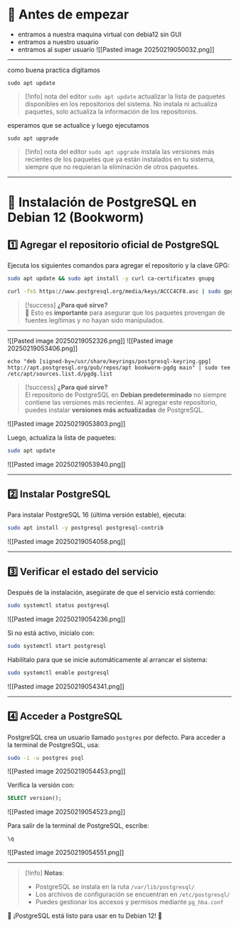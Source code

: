 # 📌 Antes de empezar
- entramos a nuestra maquina virtual con debia12 sin GUI
- entramos a nuestro usuario 
- entramos al super usuario
![[Pasted image 20250219050032.png]]

---


como buena practica digitamos

```shell
sudo apt update
```

>[!info] nota del editor
>`sudo apt update` actualizar la lista de paquetes disponibles en los repositorios del sistema. No instala ni actualiza paquetes, solo actualiza la información de los repositorios.


 esperamos que se actualice y luego ejecutamos 

```shell
sudo apt upgrade
```

>[!info] nota del editor
>`sudo apt upgrade` instala las versiones más recientes de los paquetes que ya están instalados en tu sistema, siempre que no requieran la eliminación de otros paquetes.

---

# 📌 Instalación de PostgreSQL en Debian 12 (Bookworm)

## 1️⃣ Agregar el repositorio oficial de PostgreSQL

Ejecuta los siguientes comandos para agregar el repositorio y la clave GPG:

```bash
sudo apt update && sudo apt install -y curl ca-certificates gnupg

curl -fsS https://www.postgresql.org/media/keys/ACCC4CF8.asc | sudo gpg --dearmor -o /usr/share/keyrings/postgresql-keyring.gpg
```

>[!success] **¿Para qué sirve?**  
🔹 Esto es **importante** para asegurar que los paquetes provengan de fuentes legítimas y no hayan sido manipulados.

---
![[Pasted image 20250219052326.png]]
![[Pasted image 20250219053406.png]]

```
echo "deb [signed-by=/usr/share/keyrings/postgresql-keyring.gpg] http://apt.postgresql.org/pub/repos/apt bookworm-pgdg main" | sudo tee /etc/apt/sources.list.d/pgdg.list
```

>[!success] **¿Para qué sirve?**  
>El repositorio de PostgreSQL en **Debian predeterminado** no siempre contiene las versiones más recientes. Al agregar este repositorio, puedes instalar **versiones más actualizadas** de PostgreSQL.

![[Pasted image 20250219053803.png]]

Luego, actualiza la lista de paquetes:

```bash
sudo apt update
```
![[Pasted image 20250219053940.png]]


---

## 2️⃣ Instalar PostgreSQL

Para instalar PostgreSQL 16 (última versión estable), ejecuta:

```bash
sudo apt install -y postgresql postgresql-contrib
```

![[Pasted image 20250219054058.png]]

---

## 3️⃣ Verificar el estado del servicio

Después de la instalación, asegúrate de que el servicio está corriendo:

```bash
sudo systemctl status postgresql
```

![[Pasted image 20250219054236.png]]

Si no está activo, inícialo con:

```bash
sudo systemctl start postgresql
```

Habilítalo para que se inicie automáticamente al arrancar el sistema:

```bash
sudo systemctl enable postgresql
```

![[Pasted image 20250219054341.png]]

---

## 4️⃣ Acceder a PostgreSQL

PostgreSQL crea un usuario llamado `postgres` por defecto. Para acceder a la terminal de PostgreSQL, usa:

```bash
sudo -i -u postgres psql
```

![[Pasted image 20250219054453.png]]

Verifica la versión con:

```sql
SELECT version();
```

![[Pasted image 20250219054523.png]]


Para salir de la terminal de PostgreSQL, escribe:

```sql
\q
```

![[Pasted image 20250219054551.png]]

---

>[!info] **Notas**:
>- PostgreSQL se instala en la ruta `/var/lib/postgresql/`
>- Los archivos de configuración se encuentran en `/etc/postgresql/`
>-  Puedes gestionar los accesos y permisos mediante `pg_hba.conf`

🚀 ¡PostgreSQL está listo para usar en tu Debian 12! 🎯
